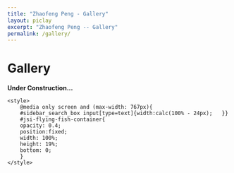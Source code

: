 ```yaml
---
title: "Zhaofeng Peng - Gallery"
layout: piclay
excerpt: "Zhaofeng Peng -- Gallery"
permalink: /gallery/
---
```


# Gallery

**Under Construction...**

<!--Jump to: [Leiden](#leiden), [ETHZ](#ethz), [Cornell](#cornell), [St Andrews](#st-andrews)


## Leiden

#### Timelapse of our STM assembling [(see LION news item)](https://www.physics.leidenuniv.nl/index.php?id=11573&news=867&type=lion&ln=EN):
<iframe width="560" height="315" src="https://www.youtube.com/embed/3iKvUMv1h5A" frameborder="0" allowfullscreen></iframe>

#### Gallery
(Right-click *'view image'* to see a larger image.)
{% assign number_printed = 0 %}
{% for pic in site.data.pictures_Leiden %}

{% assign even_odd = number_printed | modulo: 4 %}

{% if even_odd == 0 %}
<div class="row">
{% endif %}

<div class="col-sm-3 clearfix">
<img src="{{ site.url }}{{ site.baseurl }}/images/picpic/Gallery/{{ pic.image }}" class="img-responsive" width="95%" style="float: left" />
</div>

{% assign number_printed = number_printed | plus: 1 %}

{% if even_odd > 2 %}
</div>
{% endif %}


{% endfor %}

{% assign even_odd = number_printed | modulo: 4 %}
{% if even_odd == 1 %}
</div>
{% endif %}

{% if even_odd == 2 %}
</div>
{% endif %}

{% if even_odd == 3 %}
</div>
{% endif %}

<p> &nbsp; </p>

First advertisement.
<figure>
<img src="{{ site.url }}{{ site.baseurl }}/images/picpic/WebpageLeiden_red.jpg" width="60%" >
</figure>


## ETHZ
From the [group of Andreas Wallraff](http://www.qudev.ethz.ch/).
<figure>
<img src="{{ site.url }}{{ site.baseurl }}/images/picpic/WebpageETH_red.jpg" width="60%">
</figure>

## Cornell
From the [group of Seamus JC Davis](http://davisgroup.lassp.cornell.edu).
<figure>
<img src="{{ site.url }}{{ site.baseurl }}/images/picpic/WebpageCornell_red.jpg" width="60%">
</figure>

## St Andrews
From the [group of Felix Baumberger](http://dqmp.unige.ch/baumberger/) (now at University of Geneva).
<figure>
<img src="{{ site.url }}{{ site.baseurl }}/images/picpic/WebpageSTA_red.jpg" width="60%">
</figure>-->

<div id="jsi-flying-fish-container" class="container" style="background-color:#fff"></div>
    <script>
    var RENDERER = {
	POINT_INTERVAL : 5,
	FISH_COUNT : 3,
	MAX_INTERVAL_COUNT : 50,
	INIT_HEIGHT_RATE : 0.5,
	THRESHOLD : 50,
	
	init : function(){
		this.setParameters();
		this.reconstructMethods();
		this.setup();
		this.bindEvent();
		this.render();
	},
	setParameters : function(){
		this.$window = $(window);
		this.$container = $('#jsi-flying-fish-container');
		this.$canvas = $('<canvas />');
		this.context = this.$canvas.appendTo(this.$container).get(0).getContext('2d');
		this.points = [];
		this.fishes = [];
		this.watchIds = [];
	},
	createSurfacePoints : function(){
		var count = Math.round(this.width / this.POINT_INTERVAL);
		this.pointInterval = this.width / (count - 1);
		this.points.push(new SURFACE_POINT(this, 0));
		
		for(var i = 1; i < count; i++){
			var point = new SURFACE_POINT(this, i * this.pointInterval),
				previous = this.points[i - 1];
				
			point.setPreviousPoint(previous);
			previous.setNextPoint(point);
			this.points.push(point);
		}
	},
	reconstructMethods : function(){
		this.watchWindowSize = this.watchWindowSize.bind(this);
		this.jdugeToStopResize = this.jdugeToStopResize.bind(this);
		this.startEpicenter = this.startEpicenter.bind(this);
		this.moveEpicenter = this.moveEpicenter.bind(this);
		this.reverseVertical = this.reverseVertical.bind(this);
		this.render = this.render.bind(this);
	},
	setup : function(){
		this.points.length = 0;
		this.fishes.length = 0;
		this.watchIds.length = 0;
		this.intervalCount = this.MAX_INTERVAL_COUNT;
		this.width = this.$container.width();
		this.height = this.$container.height();
		this.fishCount = this.FISH_COUNT * this.width / 500 * this.height / 500;
		this.$canvas.attr({width : this.width, height : this.height});
		this.reverse = false;
		
		this.fishes.push(new FISH(this));
		this.createSurfacePoints();
	},
	watchWindowSize : function(){
		this.clearTimer();
		this.tmpWidth = this.$window.width();
		this.tmpHeight = this.$window.height();
		this.watchIds.push(setTimeout(this.jdugeToStopResize, this.WATCH_INTERVAL));
	},
	clearTimer : function(){
		while(this.watchIds.length > 0){
			clearTimeout(this.watchIds.pop());
		}
	},
	jdugeToStopResize : function(){
		var width = this.$window.width(),
			height = this.$window.height(),
			stopped = (width == this.tmpWidth && height == this.tmpHeight);
			
		this.tmpWidth = width;
		this.tmpHeight = height;
		
		if(stopped){
			this.setup();
		}
	},
	bindEvent : function(){
		this.$window.on('resize', this.watchWindowSize);
		this.$container.on('mouseenter', this.startEpicenter);
		this.$container.on('mousemove', this.moveEpicenter);
		this.$container.on('click', this.reverseVertical);
	},
	getAxis : function(event){
		var offset = this.$container.offset();
		
		return {
			x : event.clientX - offset.left + this.$window.scrollLeft(),
			y : event.clientY - offset.top + this.$window.scrollTop()
		};
	},
	startEpicenter : function(event){
		this.axis = this.getAxis(event);
	},
	moveEpicenter : function(event){
		var axis = this.getAxis(event);
		
		if(!this.axis){
			this.axis = axis;
		}
		this.generateEpicenter(axis.x, axis.y, axis.y - this.axis.y);
		this.axis = axis;
	},
	generateEpicenter : function(x, y, velocity){
		if(y < this.height / 2 - this.THRESHOLD || y > this.height / 2 + this.THRESHOLD){
			return;
		}
		var index = Math.round(x / this.pointInterval);
		
		if(index < 0 || index >= this.points.length){
			return;
		}
		this.points[index].interfere(y, velocity);
	},
	reverseVertical : function(){
		this.reverse = !this.reverse;
		
		for(var i = 0, count = this.fishes.length; i < count; i++){
			this.fishes[i].reverseVertical();
		}
	},
	controlStatus : function(){
		for(var i = 0, count = this.points.length; i < count; i++){
			this.points[i].updateSelf();
		}
		for(var i = 0, count = this.points.length; i < count; i++){
			this.points[i].updateNeighbors();
		}
		if(this.fishes.length < this.fishCount){
			if(--this.intervalCount == 0){
				this.intervalCount = this.MAX_INTERVAL_COUNT;
				this.fishes.push(new FISH(this));
			}
		}
	},
	render : function(){
		requestAnimationFrame(this.render);
		this.controlStatus();
		this.context.clearRect(0, 0, this.width, this.height);
		this.context.fillStyle = 'hsl(200, 100%, 50%)';
		
		for(var i = 0, count = this.fishes.length; i < count; i++){
			this.fishes[i].render(this.context);
		}
		this.context.save();
		this.context.globalCompositeOperation = 'xor';
		this.context.beginPath();
		this.context.moveTo(0, this.reverse ? 0 : this.height);
		
		for(var i = 0, count = this.points.length; i < count; i++){
			this.points[i].render(this.context);
		}
		this.context.lineTo(this.width, this.reverse ? 0 : this.height);
		this.context.closePath();
		this.context.fill();
		this.context.restore();
	}
};
var SURFACE_POINT = function(renderer, x){
	this.renderer = renderer;
	this.x = x;
	this.init();
};
SURFACE_POINT.prototype = {
	SPRING_CONSTANT : 0.03,
	SPRING_FRICTION : 0.9,
	WAVE_SPREAD : 0.3,
	ACCELARATION_RATE : 0.01,
	
	init : function(){
		this.initHeight = this.renderer.height * this.renderer.INIT_HEIGHT_RATE;
		this.height = this.initHeight;
		this.fy = 0;
		this.force = {previous : 0, next : 0};
	},
	setPreviousPoint : function(previous){
		this.previous = previous;
	},
	setNextPoint : function(next){
		this.next = next;
	},
	interfere : function(y, velocity){
		this.fy = this.renderer.height * this.ACCELARATION_RATE * ((this.renderer.height - this.height - y) >= 0 ? -1 : 1) * Math.abs(velocity);
	},
	updateSelf : function(){
		this.fy += this.SPRING_CONSTANT * (this.initHeight - this.height);
		this.fy *= this.SPRING_FRICTION;
		this.height += this.fy;
	},
	updateNeighbors : function(){
		if(this.previous){
			this.force.previous = this.WAVE_SPREAD * (this.height - this.previous.height);
		}
		if(this.next){
			this.force.next = this.WAVE_SPREAD * (this.height - this.next.height);
		}
	},
	render : function(context){
		if(this.previous){
			this.previous.height += this.force.previous;
			this.previous.fy += this.force.previous;
		}
		if(this.next){
			this.next.height += this.force.next;
			this.next.fy += this.force.next;
		}
		context.lineTo(this.x, this.renderer.height - this.height);
	}
};
var FISH = function(renderer){
	this.renderer = renderer;
	this.init();
};
FISH.prototype = {
	GRAVITY : 0.4,
	
	init : function(){
		this.direction = Math.random() < 0.5;
		this.x = this.direction ? (this.renderer.width + this.renderer.THRESHOLD) : -this.renderer.THRESHOLD;
		this.previousY = this.y;
		this.vx = this.getRandomValue(4, 10) * (this.direction ? -1 : 1);
		
		if(this.renderer.reverse){
			this.y = this.getRandomValue(this.renderer.height * 1 / 10, this.renderer.height * 4 / 10);
			this.vy = this.getRandomValue(2, 5);
			this.ay = this.getRandomValue(0.05, 0.2);
		}else{
			this.y = this.getRandomValue(this.renderer.height * 6 / 10, this.renderer.height * 9 / 10);
			this.vy = this.getRandomValue(-5, -2);
			this.ay = this.getRandomValue(-0.2, -0.05);
		}
		this.isOut = false;
		this.theta = 0;
		this.phi = 0;
	},
	getRandomValue : function(min, max){
		return min + (max - min) * Math.random();
	},
	reverseVertical : function(){
		this.isOut = !this.isOut;
		this.ay *= -1;
	},
	controlStatus : function(context){
		this.previousY = this.y;
		this.x += this.vx;
		this.y += this.vy;
		this.vy += this.ay;
		
		if(this.renderer.reverse){
			if(this.y > this.renderer.height * this.renderer.INIT_HEIGHT_RATE){
				this.vy -= this.GRAVITY;
				this.isOut = true;
			}else{
				if(this.isOut){
					this.ay = this.getRandomValue(0.05, 0.2);
				}
				this.isOut = false;
			}
		}else{
			if(this.y < this.renderer.height * this.renderer.INIT_HEIGHT_RATE){
				this.vy += this.GRAVITY;
				this.isOut = true;
			}else{
				if(this.isOut){
					this.ay = this.getRandomValue(-0.2, -0.05);
				}
				this.isOut = false;
			}
		}
		if(!this.isOut){
			this.theta += Math.PI / 20;
			this.theta %= Math.PI * 2;
			this.phi += Math.PI / 30;
			this.phi %= Math.PI * 2;
		}
		this.renderer.generateEpicenter(this.x + (this.direction ? -1 : 1) * this.renderer.THRESHOLD, this.y, this.y - this.previousY);
		
		if(this.vx > 0 && this.x > this.renderer.width + this.renderer.THRESHOLD || this.vx < 0 && this.x < -this.renderer.THRESHOLD){
			this.init();
		}
	},
	render : function(context){
		context.save();
		context.translate(this.x, this.y);
		context.rotate(Math.PI + Math.atan2(this.vy, this.vx));
		context.scale(1, this.direction ? 1 : -1);
		context.beginPath();
		context.moveTo(-30, 0);
		context.bezierCurveTo(-20, 15, 15, 10, 40, 0);
		context.bezierCurveTo(15, -10, -20, -15, -30, 0);
		context.fill();
		
		context.save();
		context.translate(40, 0);
		context.scale(0.9 + 0.2 * Math.sin(this.theta), 1);
		context.beginPath();
		context.moveTo(0, 0);
		context.quadraticCurveTo(5, 10, 20, 8);
		context.quadraticCurveTo(12, 5, 10, 0);
		context.quadraticCurveTo(12, -5, 20, -8);
		context.quadraticCurveTo(5, -10, 0, 0);
		context.fill();
		context.restore();
		
		context.save();
		context.translate(-3, 0);
		context.rotate((Math.PI / 3 + Math.PI / 10 * Math.sin(this.phi)) * (this.renderer.reverse ? -1 : 1));
		
		context.beginPath();
		
		if(this.renderer.reverse){
			context.moveTo(5, 0);
			context.bezierCurveTo(10, 10, 10, 30, 0, 40);
			context.bezierCurveTo(-12, 25, -8, 10, 0, 0);
		}else{
			context.moveTo(-5, 0);
			context.bezierCurveTo(-10, -10, -10, -30, 0, -40);
			context.bezierCurveTo(12, -25, 8, -10, 0, 0);
		}
		context.closePath();
		context.fill();
		context.restore();
		context.restore();
		this.controlStatus(context);
	}
};
$(function(){
	RENDERER.init();
});
    </script>
    
    <style>
        @media only screen and (max-width: 767px){
        #sidebar_search_box input[type=text]{width:calc(100% - 24px);   }}
        #jsi-flying-fish-container{
        opacity: 0.4;
        position:fixed;
        width: 100%;
        height: 19%;
	    bottom: 0;
        }
    </style>